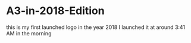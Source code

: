 # A3-in-2018-Edition
this is my first launched logo in the year 2018
I launched it at around 3:41 AM in the morning
